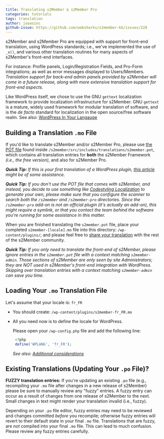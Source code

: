 ```yaml
---
title: Translating s2Member & s2Member Pro
categories: tutorials
tags: translation
author: jaswsinc
github-issue: https://github.com/websharks/s2member-kb/issues/228
---
```


s2Member and s2Member Pro are equipped with support for front-end translation, using WordPress standards; i.e., we've implemented the use of `_x()`, and various other translation routines for many aspects of s2Member's front-end interfaces.

For instance: Profile panels, Login/Registration Fields, and Pro-Form integrations; as well as error messages displayed to Users/Members. _Translation support for back-end admin panels provided by s2Member will come in a future release, along with more extensive translation support for front-end aspects._

Like WordPress itself, we chose to use the GNU `gettext` localization framework to provide localization infrastructure for s2Member. GNU `gettext` is a mature, widely used framework for modular translation of software, and is the *de facto* standard for localization in the open source/free software realm. See also: [WordPress In Your Langauge](https://make.wordpress.org/polyglots/teams/)

## Building a Translation `.mo` File

If you'd like to translate s2Member and/or s2Member Pro, please use [the POT file](https://github.com/websharks/s2member/tree/master/src/includes/translations) found inside `/s2member/src/includes/translations/s2member.pot`, which contains all translation entries for **both** the s2Member Framework *(i.e., the free version)*, and also for s2Member Pro.

_**Quick Tip:** If this is your first translation of a WordPress plugin, [this article](http://urbangiraffe.com/articles/translating-wordpress-themes-and-plugins/) might be of some assistance._

_**Quick Tip:** If you don't use the POT file that comes with s2Member, and instead, you decide to use something like [Codestyling Localization](http://www.code-styling.de/english/development/wordpress-plugin-codestyling-localization-en) to generate your own, please make sure that you configure the scanner to search both the `/s2member` and `/s2member-pro` directories. Since the `/s2member-pro` add-on is not an official plugin (it's actually an add-on), this might require a symlink, or that you contact the team behind the software you're running for some assistance in this matter._

When you are finished translating the `s2member.pot` file, place your completed `s2member-[locale].mo` file into this directory: `/wp-content/plugins/`; and please feel free to [share your translation](https://wordpress.org/support/plugin/s2member) with the rest of the s2Member community.

_**Quick Tip:** If you only need to translate the front-end of s2Member, please ignore entries in the `s2member.pot` file with a context matching `s2member-admin`. Those sections of s2Member are only seen by site Administrators; they are NOT used in s2Member's front-end integration with WordPress. Skipping over translation entries with a context matching `s2member-admin` can save you time._

## Loading Your `.mo` Translation File

Let's assume that your locale is: `fr_FR`

- You should create: `/wp-content/plugins/s2member-fr_FR.mo`
- All you need now is to define the locale for WordPress.

  Please open your `/wp-config.php` file and add the following line:

  ```php
   <?php
   define('WPLANG', 'fr_FR');
  ```
  _See also: [Additional considerations](https://codex.wordpress.org/Installing_WordPress_in_Your_Language)_

## Existing Translations (Updating Your `.po` File)?

**FUZZY translation entries:** If you're updating an existing `.po` file (e.g., recompiling your `.mo` file after changes in a new release of s2Member) please be sure to manually review any "fuzzy" entries. A fuzzy entry can occur as a result of changes from one release of s2Member to the next. Small changes in text might render your translation invalid (i.e., fuzzy).

Depending on your `.po` file editor, fuzzy entries may need to be reviewed and changes committed _before_ you recompile; otherwise fuzzy entries will revert to their default state in your final `.mo` file. Translations that are fuzzy, are _not_ compiled into your final `.mo` file. This can lead to much confusion. Please review any fuzzy entries carefully.
